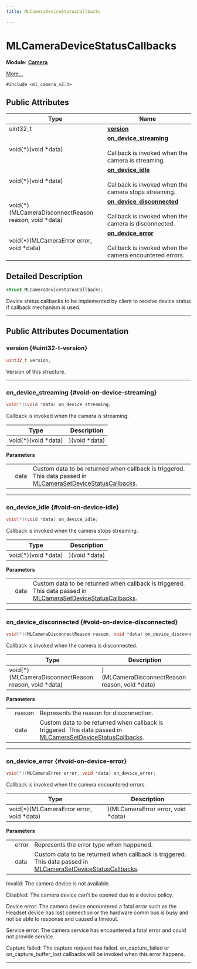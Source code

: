 ```yaml
---
title: MLCameraDeviceStatusCallbacks

---
```


# MLCameraDeviceStatusCallbacks

**Module:** **[Camera](/versioned_docs/version-22-Mar-2023/api-ref/api/Modules/group___camera/group___camera.md)**



 [More...](#detailed-description)


`#include <ml_camera_v2.h>`

## Public Attributes

| Type           | Name           |
| -------------- | -------------- |
| uint32_t | **[version](/versioned_docs/version-22-Mar-2023/api-ref/api/Modules/group___camera/struct_m_l_camera_device_status_callbacks.md#uint32-t-version)**  |
| void(*)(void *data) | **[on_device_streaming](/versioned_docs/version-22-Mar-2023/api-ref/api/Modules/group___camera/struct_m_l_camera_device_status_callbacks.md#void-on-device-streaming)** <br></br>Callback is invoked when the camera is streaming.  |
| void(*)(void *data) | **[on_device_idle](/versioned_docs/version-22-Mar-2023/api-ref/api/Modules/group___camera/struct_m_l_camera_device_status_callbacks.md#void-on-device-idle)** <br></br>Callback is invoked when the camera stops streaming.  |
| void(*)(MLCameraDisconnectReason reason, void *data) | **[on_device_disconnected](/versioned_docs/version-22-Mar-2023/api-ref/api/Modules/group___camera/struct_m_l_camera_device_status_callbacks.md#void-on-device-disconnected)** <br></br>Callback is invoked when the camera is disconnected.  |
| void(*)(MLCameraError error, void *data) | **[on_device_error](/versioned_docs/version-22-Mar-2023/api-ref/api/Modules/group___camera/struct_m_l_camera_device_status_callbacks.md#void-on-device-error)** <br></br>Callback is invoked when the camera encountered errors.  |

## Detailed Description

```cpp
struct MLCameraDeviceStatusCallbacks;
```


Device status callbacks to be implemented by client to receive device status if callback mechanism is used. 





-----------
## Public Attributes Documentation

### version {#uint32-t-version}

```cpp
uint32_t version;
```


Version of this structure. 





-----------

### on_device_streaming {#void-on-device-streaming}

```cpp
void(*)(void *data) on_device_streaming;
```

Callback is invoked when the camera is streaming. 


| Type | Description |
|--|--|
| void(*)(void *data) | )(void *data) |


**Parameters**

|  |   |   |
|--|--|--|
|  |data|Custom data to be returned when callback is triggered. This data passed in [MLCameraSetDeviceStatusCallbacks](/versioned_docs/version-22-Mar-2023/api-ref/api/Modules/group___camera/group___camera.md#mlresult-mlcamerasetdevicestatuscallbacks). |




-----------

### on_device_idle {#void-on-device-idle}

```cpp
void(*)(void *data) on_device_idle;
```

Callback is invoked when the camera stops streaming. 


| Type | Description |
|--|--|
| void(*)(void *data) | )(void *data) |


**Parameters**

|  |   |   |
|--|--|--|
|  |data|Custom data to be returned when callback is triggered. This data passed in [MLCameraSetDeviceStatusCallbacks](/versioned_docs/version-22-Mar-2023/api-ref/api/Modules/group___camera/group___camera.md#mlresult-mlcamerasetdevicestatuscallbacks). |




-----------

### on_device_disconnected {#void-on-device-disconnected}

```cpp
void(*)(MLCameraDisconnectReason reason, void *data) on_device_disconnected;
```

Callback is invoked when the camera is disconnected. 


| Type | Description |
|--|--|
| void(*)(MLCameraDisconnectReason reason, void *data) | )(MLCameraDisconnectReason reason, void *data) |


**Parameters**

|  |   |   |
|--|--|--|
|  |reason|Represents the reason for disconnection. |
|  |data|Custom data to be returned when callback is triggered. This data passed in [MLCameraSetDeviceStatusCallbacks](/versioned_docs/version-22-Mar-2023/api-ref/api/Modules/group___camera/group___camera.md#mlresult-mlcamerasetdevicestatuscallbacks). |




-----------

### on_device_error {#void-on-device-error}

```cpp
void(*)(MLCameraError error, void *data) on_device_error;
```

Callback is invoked when the camera encountered errors. 


| Type | Description |
|--|--|
| void(*)(MLCameraError error, void *data) | )(MLCameraError error, void *data) |


**Parameters**

|  |   |   |
|--|--|--|
|  |error|Represents the error type when happened. |
|  |data|Custom data to be returned when callback is triggered. This data passed in [MLCameraSetDeviceStatusCallbacks](/versioned_docs/version-22-Mar-2023/api-ref/api/Modules/group___camera/group___camera.md#mlresult-mlcamerasetdevicestatuscallbacks). |



Invalid: The camera device is not available.



Disabled: The camera device can't be opened due to a device policy.



Device error: The camera device encountered a fatal error such as the Headset device has lost connection or the hardware comm bus is busy and not be able to response and caused a timeout.



Service error: The camera service has encountered a fatal error and could not provide service.



Capture failed: The capture request has failed. on_capture_failed or on_capture_buffer_lost callbacks will be invoked when this error happens.





-----------


